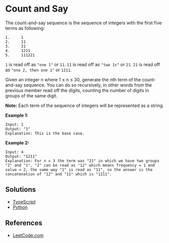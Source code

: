# Count and Say #

The count-and-say sequence is the sequence of integers with the first five terms as following:

```pseudo
1.     1
2.     11
3.     21
4.     1211
5.     111221
```

`1` is read off as `"one 1"` or `11`.
`11` is read off as `"two 1s"` or `21`.
`21` is read off as `"one 2, then one 1"` or `1211`.

Given an integer n where 1 ≤ n ≤ 30, generate the nth term of the count-and-say sequence. You can do so recursively, in other words from the previous member read off the digits, counting the number of digits in groups of the same digit.

**Note:** Each term of the sequence of integers will be represented as a string.

**Example 1:**

```pseudo
Input: 1
Output: "1"
Explanation: This is the base case.
```

**Example 2:**
```pseudo
Input: 4
Output: "1211"
Explanation: For n = 3 the term was "21" in which we have two groups "2" and "1", "2" can be read as "12" which means frequency = 1 and value = 2, the same way "1" is read as "11", so the answer is the concatenation of "12" and "11" which is "1211".
```

## Solutions ##

- [TypeScript](./solution-ts.ts)
- [Python](./solution-python.py)

## References ##

- [LeetCode.com](https://leetcode.com/problems/count-and-say/)
